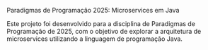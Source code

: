 Paradigmas de Programação 2025: Microservices em Java

Este projeto foi desenvolvido para a disciplina de Paradigmas de Programação de 2025, com o objetivo de explorar a arquitetura de microservices utilizando a linguagem de programação Java.

